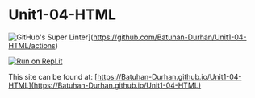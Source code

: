 # Unit1-04-HTML
![GitHub's Super Linter](https:/Batuhan-Durhan/github.com/Unit1-04-HTML//workflows/GitHub's%20Super%20Linter/badge.svg)](https://github.com/Batuhan-Durhan/Unit1-04-HTML/actions)



[![Run on Repl.it](https://repl.it/badge/github/Batuhan-Durhan/Unit1-04-HTML)](https://repl.it/github/Batuhan-Durhan/Unit1-04-HTML)

This site can be found at: [https://Batuhan-Durhan.github.io/Unit1-04-HTML](https://Batuhan-Durhan.github.io/Unit1-04-HTML)
